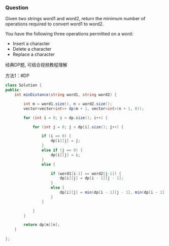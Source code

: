 ### Question
Given two strings word1 and word2, return the minimum number of operations required to convert word1 to word2.

You have the following three operations permitted on a word:

- Insert a character
- Delete a character
- Replace a character

经典DP题, 可结合视频教程理解

方法1：#DP

```cs
class Solution {
public:
	int minDistance(string word1, string word2) {

		int m = word1.size(), n = word2.size();
		vector<vector<int>> dp(m + 1, vector<int>(n + 1, 0));

		for (int i = 0; i < dp.size(); i++) {

			for (int j = 0; j < dp[i].size(); j++) {

				if (i == 0) {
					dp[i][j] = j;
				}
				else if (j == 0) {
					dp[i][j] = i;
				}
				else {

					if (word1[i-1] == word2[j-1]) {
						dp[i][j] = dp[i - 1][j - 1];
					}
					else {
						dp[i][j] = min(dp[i - 1][j - 1], min(dp[i - 1][j], dp[i][j - 1])) + 1;
					}
				}

			}
		}

		return dp[m][n];
	}
   
};
```

